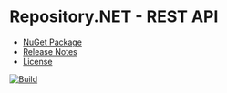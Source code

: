 # Repository.NET - REST API
- [NuGet Package](https://www.nuget.org/packages/Repository.NET-RestApi)
- [Release Notes](https://github.com/skthomasjr/Repository.RestApi/releases)
- [License](LICENSE.md)

[![Build](https://ci.appveyor.com/api/projects/status/3wbhf000mxd0kc7p?svg=true)](https://ci.appveyor.com/project/skthomasjr/repository-restapi)
